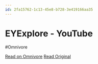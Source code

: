 ```yaml
---
id: 2fa15762-1c13-45e8-b728-3e419166aa35
---
```


# EYExplore - YouTube
#Omnivore

[Read on Omnivore](https://omnivore.app/me/ey-explore-you-tube-190c5105238)
[Read Original](https://www.youtube.com/@eyexplore)

